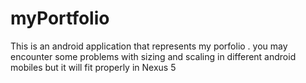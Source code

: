 # myPortfolio
This is an android application that represents my porfolio . 
you may encounter some problems with sizing and scaling in different android mobiles but it will fit properly in Nexus 5 
